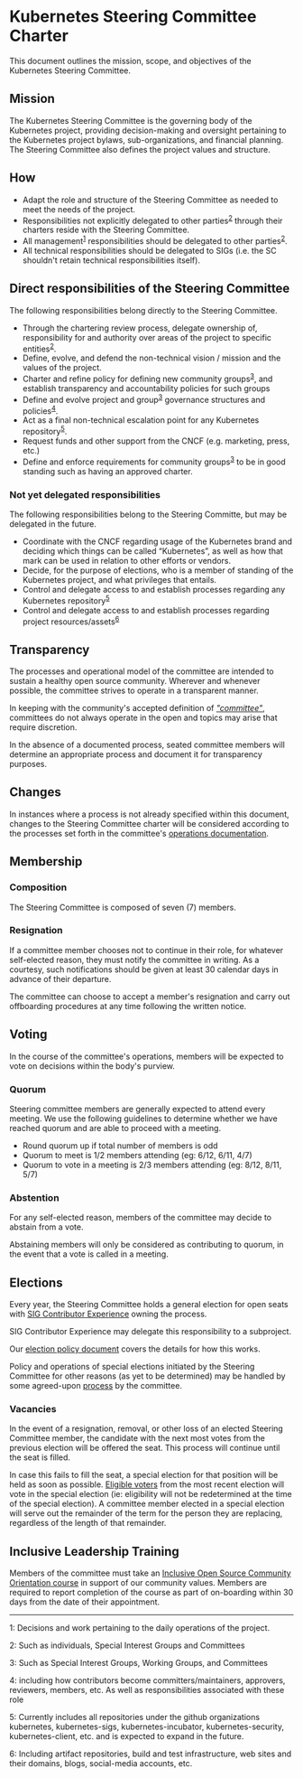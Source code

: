﻿# Kubernetes Steering Committee Charter

This document outlines the mission, scope, and objectives of the Kubernetes
Steering Committee.

## Mission

The Kubernetes Steering Committee is the governing body of the Kubernetes
project, providing decision-making and oversight pertaining to the Kubernetes
project bylaws, sub-organizations, and financial planning.  The Steering 
Committee also defines the project values and structure.

## How

* Adapt the role and structure of the Steering Committee as needed to meet the
  needs of the project.
* Responsibilities not explicitly delegated to other
  parties<sup>[2](#footnote2)</sup> through their charters reside with
  the Steering Committee.
* All management<sup>[1](#footnote1)</sup> responsibilities should be delegated to other
  parties<sup>[2](#footnote2)</sup>.
* All technical responsibilities should be delegated to SIGs (i.e. the SC shouldn't
  retain technical responsibilities itself).

## Direct responsibilities of the Steering Committee

The following responsibilities belong directly to the Steering Committee.

* Through the chartering review process, delegate ownership of, responsibility for
  and authority over areas of the project to specific entities<sup>[2](#footnote2)</sup>.
* Define, evolve, and defend the non-technical vision / mission and the values
  of the project.
* Charter and refine policy for defining new community groups<sup>[3](#footnote3)</sup>,
  and establish transparency and accountability policies for such groups
* Define and evolve project and group<sup>[3](#footnote3)</sup> governance
  structures and policies<sup>[4](#footnote4)</sup>.
* Act as a final non-technical escalation point for any Kubernetes repository<sup>[5](#footnote5)</sup>.
* Request funds and other support from the CNCF (e.g. marketing, press, etc.)
* Define and enforce requirements for community groups<sup>[3](#footnote3)</sup>
  to be in good standing such as having an approved charter.

### Not yet delegated responsibilities

The following responsibilities belong to the Steering Committe, but may be delegated in the future.

* Coordinate with the CNCF regarding usage of the Kubernetes brand and deciding
  which things can be called “Kubernetes”, as well as how that mark can be used
  in relation to other efforts or vendors.
* Decide, for the purpose of elections, who is a member of standing of the
  Kubernetes project, and what privileges that entails.
* Control and delegate access to and establish processes regarding
  any Kubernetes repository<sup>[5](#footnote5)</sup> 
* Control and delegate access to and establish processes regarding
  project resources/assets<sup>[6](#footnote6)</sup>  

## Transparency

The processes and operational model of the committee are intended to sustain a
healthy open source community.
Wherever and whenever possible, the committee strives to operate in a
transparent manner.

In keeping with the community's accepted definition of
[_"committee"_][committee], committees do not always operate in the open and
topics may arise that require discretion.

In the absence of a documented process, seated committee members will determine
an appropriate process and document it for transparency purposes.

[committee]: https://git.k8s.io/community/governance.md#committees

## Changes

In instances where a process is not already specified within this document,
changes to the Steering Committee charter will be considered according to the
processes set forth in the committee's [operations documentation][changes].

[changes]: /operations/changes.md

## Membership

### Composition

The Steering Committee is composed of seven (7) members.

### Resignation

If a committee member chooses not to continue in their role, for whatever
self-elected reason, they must notify the committee in writing. As a courtesy,
such notifications should be given at least 30 calendar days in advance of
their departure.

The committee can choose to accept a member's resignation and carry out
offboarding procedures at any time following the written notice.

## Voting

In the course of the committee's operations, members will be expected to vote
on decisions within the body's purview.

### Quorum

Steering committee members are generally expected to attend every meeting. We
use the following guidelines to determine whether we have reached quorum and
are able to proceed with a meeting.

* Round quorum up if total number of members is odd
* Quorum to meet is 1/2 members attending (eg: 6/12, 6/11, 4/7)
* Quorum to vote in a meeting is 2/3 members attending (eg: 8/12, 8/11, 5/7)

### Abstention

For any self-elected reason, members of the committee may decide to abstain
from a vote.

Abstaining members will only be considered as contributing to quorum, in the
event that a vote is called in a meeting.

<!--

STEERING CONSIDERATIONS

Removal

- [ ] Special election for specific removal scenarios
  - What is the perception of having a committee remove a representative that was elected by the community?
- [ ] Codify the voting process and channels for removal scenarios
- [ ] Consider CoCC guidance on removals as prior art: https://github.com/kubernetes/community/blob/master/committee-code-of-conduct/charter.md#removal
- [ ] Consider prior art in changes to maintainership e.g., SPIFFE/SPIRE (https://github.com/spiffe/spire/blob/main/MAINTAINERS.md#changes-in-maintainership)

COMMUNITY CONSIDERATIONS

Voting

- [ ] Better define voting requirements in specific scenarios
  - Consider 5/7, as 4/6 is a simple majority of the entire committee
  - Clarify requirements respective to size of committee and round up e.g., 7 * 2/3 = 4.6666..., which would be 5 votes out of 7
  - Are there scenarios where unanimity should be considered?
  - [Stephen] What about a combination of both?

No Confidence

- [ ] Provide guidelines on "no confidence"
  - Process transparency could be considered inversely proportional to the importance of these guidelines

Removal

- [ ] Scope of removal of members (one, many)
- [ ] Precedence for removal scenarios
- [ ] What details of removal scenarios should be public/private?
  - Call for removal?
  - Reason for removal?
  - Vote on removal?
  - What are the public artifacts of the removal process?
- [ ] What details of election results should be public/private?
- [ ] Consequences of removal scenarios
  - Are individuals ineligible for re-election?
    - Should community members have an opinion in this decision?
- [ ] When is removal appropriate?
- [ ] How should CoC concerns be considered in the removal process? Should they be?
- [ ] Guard against "popularity contests" or "burning at the person" in committee voting scenarios
- [ ] Are there antitrust implications in the removal process?
- [ ] Special elections may not have representative turnout
  - Define guidance on acts and thresholds to consider in a vote for removal
- [ ] Is removal an extraordinary power to grant?
  - "Policies like this have to work for the good of the community both when used well and when used poorly."
- [ ] Define removal process guidelines
  - "brief rationale for removal" + short time + "brief rebuttal"
  - Offer resignation as an option

-->

## Elections

Every year, the Steering Committee holds a general election for open seats with
[SIG Contributor Experience][sig-contribex] owning the process.

SIG Contributor Experience may delegate this responsibility to a subproject.

Our [election policy document][general-elections] covers the details for how
this works.

Policy and operations of special elections initiated by the Steering Committee
for other reasons (as yet to be determined) may be handled by some agreed-upon
[process][changes] by the committee.

[general-elections]: /elections.md
[sig-contribex]: https://git.k8s.io/community/sig-contributor-experience

### Vacancies

In the event of a resignation, removal, or other loss of an elected Steering 
Committee member, the candidate with the next most votes from the previous 
election will be offered the seat. This process will continue until the seat is 
filled. 

In case this fails to fill the seat, a special election for that position will 
be held as soon as possible. [Eligible voters](https://git.k8s.io/steering/elections.md#eligibility-for-voting) from the most recent election 
will vote in the special election (ie: eligibility will not be redetermined at 
the time of the special election). A committee member elected in a special 
election will serve out the remainder of the term for the person they are 
replacing, regardless of the length of that remainder.

## Inclusive Leadership Training

Members of the committee must take an
[Inclusive Open Source Community Orientation course](https://training.linuxfoundation.org/training/inclusive-open-source-community-orientation-lfc102/)
in support of our community values.  Members are required to report
completion of the course as part of on-boarding within 30 days from
the date of their appointment.


---

<a name="footnote1">1</a>: Decisions and work pertaining to the daily 
operations of the project.

<a name="footnote2">2</a>: Such as individuals, Special Interest Groups and
Committees

<a name="footnote3">3</a>: Such as Special Interest Groups, Working Groups,
and Committees

<a name="footnote4">4</a>: including how contributors become 
committers/maintainers, approvers, reviewers, members, etc.  As well as 
responsibilities associated with these role

<a name="footnote5">5</a>: Currently includes all repositories under the 
github organizations kubernetes, kubernetes-sigs, kubernetes-incubator, 
kubernetes-security, kubernetes-client, etc. and is expected to expand in the
future.

<a name="footnote6">6</a>: Including artifact repositories, build and test
infrastructure, web sites and their domains, blogs, social-media accounts,
etc.
